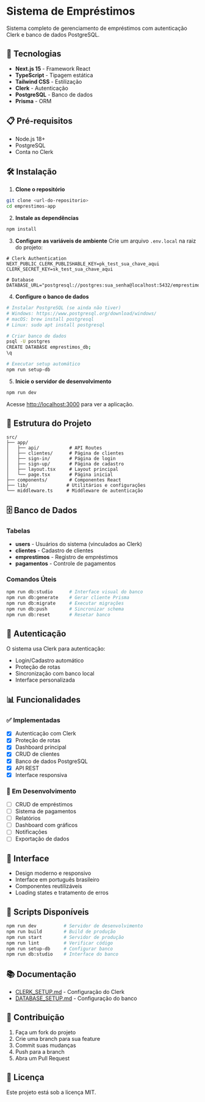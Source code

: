 # Sistema de Empréstimos

Sistema completo de gerenciamento de empréstimos com autenticação Clerk e banco de dados PostgreSQL.

## 🚀 Tecnologias

- **Next.js 15** - Framework React
- **TypeScript** - Tipagem estática
- **Tailwind CSS** - Estilização
- **Clerk** - Autenticação
- **PostgreSQL** - Banco de dados
- **Prisma** - ORM

## 📋 Pré-requisitos

- Node.js 18+
- PostgreSQL
- Conta no Clerk

## 🛠️ Instalação

1. **Clone o repositório**
```bash
git clone <url-do-repositorio>
cd emprestimos-app
```

2. **Instale as dependências**
```bash
npm install
```

3. **Configure as variáveis de ambiente**
Crie um arquivo `.env.local` na raiz do projeto:
```env
# Clerk Authentication
NEXT_PUBLIC_CLERK_PUBLISHABLE_KEY=pk_test_sua_chave_aqui
CLERK_SECRET_KEY=sk_test_sua_chave_aqui

# Database
DATABASE_URL="postgresql://postgres:sua_senha@localhost:5432/emprestimos_db"
```

4. **Configure o banco de dados**
```bash
# Instalar PostgreSQL (se ainda não tiver)
# Windows: https://www.postgresql.org/download/windows/
# macOS: brew install postgresql
# Linux: sudo apt install postgresql

# Criar banco de dados
psql -U postgres
CREATE DATABASE emprestimos_db;
\q

# Executar setup automático
npm run setup-db
```

5. **Inicie o servidor de desenvolvimento**
```bash
npm run dev
```

Acesse [http://localhost:3000](http://localhost:3000) para ver a aplicação.

## 📁 Estrutura do Projeto

```
src/
├── app/
│   ├── api/           # API Routes
│   ├── clientes/      # Página de clientes
│   ├── sign-in/       # Página de login
│   ├── sign-up/       # Página de cadastro
│   ├── layout.tsx     # Layout principal
│   └── page.tsx       # Página inicial
├── components/        # Componentes React
├── lib/              # Utilitários e configurações
└── middleware.ts     # Middleware de autenticação
```

## 🗄️ Banco de Dados

### Tabelas
- **users** - Usuários do sistema (vinculados ao Clerk)
- **clientes** - Cadastro de clientes
- **emprestimos** - Registro de empréstimos
- **pagamentos** - Controle de pagamentos

### Comandos Úteis
```bash
npm run db:studio      # Interface visual do banco
npm run db:generate    # Gerar cliente Prisma
npm run db:migrate     # Executar migrações
npm run db:push        # Sincronizar schema
npm run db:reset       # Resetar banco
```

## 🔐 Autenticação

O sistema usa Clerk para autenticação:
- Login/Cadastro automático
- Proteção de rotas
- Sincronização com banco local
- Interface personalizada

## 📊 Funcionalidades

### ✅ Implementadas
- [x] Autenticação com Clerk
- [x] Proteção de rotas
- [x] Dashboard principal
- [x] CRUD de clientes
- [x] Banco de dados PostgreSQL
- [x] API REST
- [x] Interface responsiva

### 🚧 Em Desenvolvimento
- [ ] CRUD de empréstimos
- [ ] Sistema de pagamentos
- [ ] Relatórios
- [ ] Dashboard com gráficos
- [ ] Notificações
- [ ] Exportação de dados

## 🎨 Interface

- Design moderno e responsivo
- Interface em português brasileiro
- Componentes reutilizáveis
- Loading states e tratamento de erros

## 🔧 Scripts Disponíveis

```bash
npm run dev          # Servidor de desenvolvimento
npm run build        # Build de produção
npm run start        # Servidor de produção
npm run lint         # Verificar código
npm run setup-db     # Configurar banco
npm run db:studio    # Interface do banco
```

## 📚 Documentação

- [CLERK_SETUP.md](./CLERK_SETUP.md) - Configuração do Clerk
- [DATABASE_SETUP.md](./DATABASE_SETUP.md) - Configuração do banco

## 🤝 Contribuição

1. Faça um fork do projeto
2. Crie uma branch para sua feature
3. Commit suas mudanças
4. Push para a branch
5. Abra um Pull Request

## 📄 Licença

Este projeto está sob a licença MIT.
